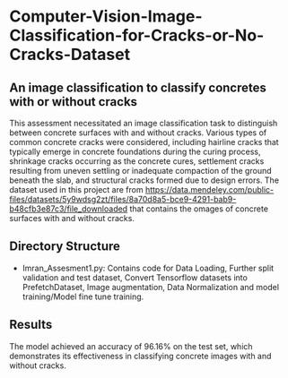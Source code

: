 # Computer-Vision-Image-Classification-for-Cracks-or-No-Cracks-Dataset

## An image classification to classify concretes with or without cracks

This assessment necessitated an image classification task to distinguish between concrete surfaces with and without cracks. Various types of common concrete cracks were considered, including hairline cracks that typically emerge in concrete foundations during the curing process, shrinkage cracks occurring as the concrete cures, settlement cracks resulting from uneven settling or inadequate compaction of the ground beneath the slab, and structural cracks formed due to design errors. The dataset used in this project are from https://data.mendeley.com/public-files/datasets/5y9wdsg2zt/files/8a70d8a5-bce9-4291-bab9-b48cfb3e87c3/file_downloaded that contains the omages of concrete surfaces with and without cracks.

## Directory Structure
- Imran_Assesment1.py: Contains code for Data Loading, Further split validation and test dataset, Convert Tensorflow datasets into PrefetchDataset, Image augmentation, Data Normalization and model training/Model fine tune training.
## Results
The model achieved an accuracy of 96.16% on the test set, which demonstrates its effectiveness in classifying concrete images with and without cracks.

